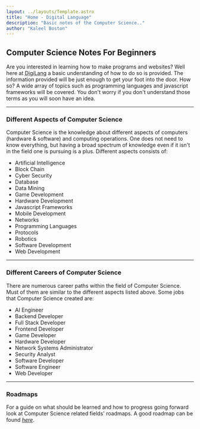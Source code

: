 ```yaml
---
layout: ../layouts/Template.astro
title: "Home - Digital Language"
description: "Basic notes of the Computer Science.."
author: "Kaleel Boston"
---
```


## Computer Science Notes For Beginners  

Are you interested in learning how to make programs and websites? Well here at <abbr title="Digital Language">DigiLang</abbr> a basic understanding of how to do so is provided. The information provided will be just enough to get your foot into the door. How so? A wide array of topics such as programming languages and javascript frameworks will be covered. You don't worry if you don't understand those terms as you will soon have an idea.  

---

### Different Aspects of Computer Science 

Computer Science is the knowledge about different aspects of computers (hardware & software) and computing operations. One does not need to know everything, but having a broad spectrum of knowledge even if it isn't in the field one is pursuing is a plus. Different aspects consists of:

- Artificial Intelligence
- Block Chain
- Cyber Security
- Database
- Data Mining
- Game Development
- Hardware Development
- Javascript Frameworks
- Mobile Development
- Networks
- Programming Languages
- Protocols
- Robotics
- Software Development
- Web Development

---

### Different Careers of Computer Science

There are numerous career paths within the field of Computer Science. Must of them are similar to the different aspects listed above. Some jobs that Computer Science created are:

- AI Engineer
- Backend Developer
- Full Stack Developer
- Frontend Developer
- Game Developer
- Hardware Developer
- Network Systems Administrator
- Security Analyst
- Software Developer
- Software Engineer
- Web Developer

--- 

### Roadmaps

For a guide on what should be learned and how to progress going forward look at Computer Science related fields' roadmaps. A good roadmap can be found *<a href="https://roadmap.sh" target="_blank" title="Computer Science Roadmaps">here</a>*.